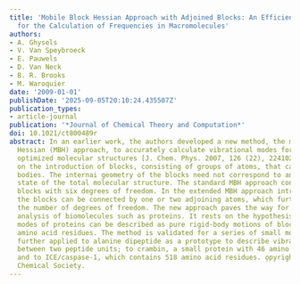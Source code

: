 ```yaml
---
title: 'Mobile Block Hessian Approach with Adjoined Blocks: An Efficient Approach
  for the Calculation of Frequencies in Macromolecules'
authors:
- A. Ghysels
- V. Van Speybroeck
- E. Pauwels
- D. Van Neck
- B. R. Brooks
- M. Waroquier
date: '2009-01-01'
publishDate: '2025-09-05T20:10:24.435507Z'
publication_types:
- article-journal
publication: '*Journal of Chemical Theory and Computation*'
doi: 10.1021/ct800489r
abstract: In an earlier work, the authors developed a new method, the mobile block
  Hessian (MBH) approach, to accurately calculate vibrational modes for partially
  optimized molecular structures [J. Chem. Phys. 2007, 126 (22), 224102.]. It is based
  on the introduction of blocks, consisting of groups of atoms, that can move as rigid
  bodies. The internai geometry of the blocks need not correspond to an overall optimization
  state of the total molecular structure. The standard MBH approach considers free
  blocks with six degrees of freedom. In the extended MBH approach introduced herein,
  the blocks can be connected by one or two adjoining atoms, which further reduces
  the number of degrees of freedom. The new approach paves the way for the normal-mode
  analysis of biomolecules such as proteins. It rests on the hypothesis that low-frequency
  modes of proteins can be described as pure rigid-body motions of blocks of consecutive
  amino acid residues. The method is validated for a series of small molecules and
  further applied to alanine dipeptide as a prototype to describe vibrational interactions
  between two peptide units; to crambin, a small protein with 46 amino acid residues;
  and to ICE/caspase-1, which contains 518 amino acid residues. o̧pyright 2009 American
  Chemical Society.
---
```

